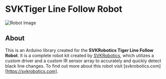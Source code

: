 # SVKTiger Line Follow Robot

![Robot Image](http://svkrobotics.com/static/media/logo%20SVK_2.c01f44d9500d9b343484.png)

## About 

This is an Arduino library created for the **SVKRobotics Tiger Line Follow Robot**. It is a complete robot kit created by [SVKRobotics](https://svkrobotics.com), which utilizes a custom driver and a custom IR sensor array to accurately and quickly detect black line changes. To find out more about this robot visit [svkrobotics.com][https://svkrobotics.com].

